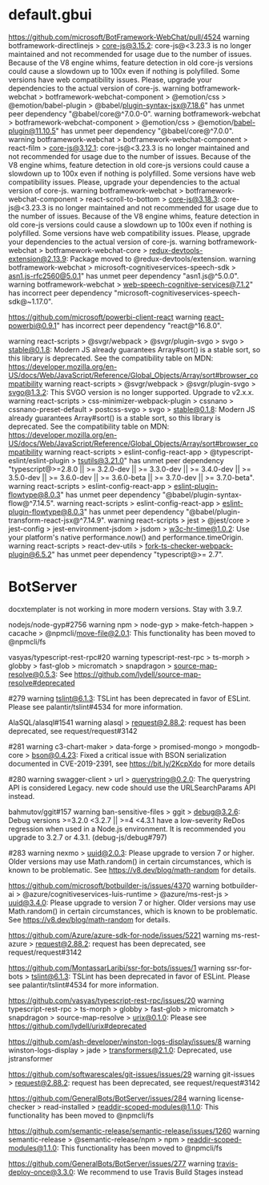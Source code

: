 # default.gbui

https://github.com/microsoft/BotFramework-WebChat/pull/4524
warning botframework-directlinejs > core-js@3.15.2: core-js@<3.23.3 is no longer maintained and not recommended for usage due to the number of issues. Because of the V8 engine whims, feature detection in old core-js versions could cause a slowdown up to 100x even if nothing is polyfilled. Some versions have web compatibility issues. Please, upgrade your dependencies to the actual version of core-js.
warning botframework-webchat > botframework-webchat-component > @emotion/css > @emotion/babel-plugin > @babel/plugin-syntax-jsx@7.18.6" has unmet peer dependency "@babel/core@^7.0.0-0".
warning botframework-webchat > botframework-webchat-component > @emotion/css > @emotion/babel-plugin@11.10.5" has unmet peer dependency "@babel/core@^7.0.0".
warning botframework-webchat > botframework-webchat-component > react-film > core-js@3.12.1: core-js@<3.23.3 is no longer maintained and not recommended for usage due to the number of issues. Because of the V8 engine whims, feature detection in old core-js versions could cause a slowdown up to 100x even if nothing is polyfilled. Some versions have web compatibility issues. Please, upgrade your dependencies to the actual version of core-js.
warning botframework-webchat > botframework-webchat-component > react-scroll-to-bottom > core-js@3.18.3: core-js@<3.23.3 is no longer maintained and not recommended for usage due to the number of issues. Because of the V8 engine whims, feature detection in old core-js versions could cause a slowdown up to 100x even if nothing is polyfilled. Some versions have web compatibility issues. Please, upgrade your dependencies to the actual version of core-js.
warning botframework-webchat > botframework-webchat-core > redux-devtools-extension@2.13.9: Package moved to @redux-devtools/extension.
warning botframework-webchat > microsoft-cognitiveservices-speech-sdk > asn1.js-rfc2560@5.0.1" has unmet peer dependency "asn1.js@^5.0.0".
warning botframework-webchat > web-speech-cognitive-services@7.1.2" has incorrect peer dependency "microsoft-cognitiveservices-speech-sdk@~1.17.0".

https://github.com/microsoft/powerbi-client-react
warning react-powerbi@0.9.1" has incorrect peer dependency "react@^16.8.0".

warning react-scripts > @svgr/webpack > @svgr/plugin-svgo > svgo > stable@0.1.8: Modern JS already guarantees Array#sort() is a stable sort, so this library is deprecated. See the compatibility table on MDN: https://developer.mozilla.org/en-US/docs/Web/JavaScript/Reference/Global_Objects/Array/sort#browser_compatibility
warning react-scripts > @svgr/webpack > @svgr/plugin-svgo > svgo@1.3.2: This SVGO version is no longer supported. Upgrade to v2.x.x.
warning react-scripts > css-minimizer-webpack-plugin > cssnano > cssnano-preset-default > postcss-svgo > svgo > stable@0.1.8: Modern JS already guarantees Array#sort() is a stable sort, so this library is deprecated. See the compatibility table on MDN: https://developer.mozilla.org/en-US/docs/Web/JavaScript/Reference/Global_Objects/Array/sort#browser_compatibility
warning react-scripts > eslint-config-react-app > @typescript-eslint/eslint-plugin > tsutils@3.21.0" has unmet peer dependency "typescript@>=2.8.0 || >= 3.2.0-dev || >= 3.3.0-dev || >= 3.4.0-dev || >= 3.5.0-dev || >= 3.6.0-dev || >= 3.6.0-beta || >= 3.7.0-dev || >= 3.7.0-beta".
warning react-scripts > eslint-config-react-app > eslint-plugin-flowtype@8.0.3" has unmet peer dependency "@babel/plugin-syntax-flow@^7.14.5".
warning react-scripts > eslint-config-react-app > eslint-plugin-flowtype@8.0.3" has unmet peer dependency "@babel/plugin-transform-react-jsx@^7.14.9".
warning react-scripts > jest > @jest/core > jest-config > jest-environment-jsdom > jsdom > w3c-hr-time@1.0.2: Use your platform's native performance.now() and performance.timeOrigin.
warning react-scripts > react-dev-utils > fork-ts-checker-webpack-plugin@6.5.2" has unmet peer dependency "typescript@>= 2.7".

# BotServer

docxtemplater is not working in more modern versions. Stay with 3.9.7.

nodejs/node-gyp#2756
warning npm > node-gyp > make-fetch-happen > cacache > @npmcli/move-file@2.0.1: This functionality has been moved to @npmcli/fs

vasyas/typescript-rest-rpc#20
warning typescript-rest-rpc > ts-morph > globby > fast-glob > micromatch > snapdragon > source-map-resolve@0.5.3: See https://github.com/lydell/source-map-resolve#deprecated

#279
warning tslint@6.1.3: TSLint has been deprecated in favor of ESLint. Please see palantir/tslint#4534 for more information.

AlaSQL/alasql#1541
warning alasql > request@2.88.2: request has been deprecated, see request/request#3142

#281
warning c3-chart-maker > data-forge > promised-mongo > mongodb-core > bson@0.4.23: Fixed a critical issue with BSON serialization documented in CVE-2019-2391, see https://bit.ly/2KcpXdo for more details

#280
warning swagger-client > url > querystring@0.2.0: The querystring API is considered Legacy. new code should use the URLSearchParams API instead.

bahmutov/ggit#157
warning ban-sensitive-files > ggit > debug@3.2.6: Debug versions >=3.2.0 <3.2.7 || >=4 <4.3.1 have a low-severity ReDos regression when used in a Node.js environment. It is recommended you upgrade to 3.2.7 or 4.3.1. (debug-js/debug#797)

#283
warning nexmo > uuid@2.0.3: Please upgrade to version 7 or higher. Older versions may use Math.random() in certain circumstances, which is known to be problematic. See https://v8.dev/blog/math-random for details.

https://github.com/microsoft/botbuilder-js/issues/4370
warning botbuilder-ai > @azure/cognitiveservices-luis-runtime > @azure/ms-rest-js > uuid@3.4.0: Please upgrade to version 7 or higher. Older versions may use Math.random() in certain circumstances, which is known to be problematic. See https://v8.dev/blog/math-random for details.

https://github.com/Azure/azure-sdk-for-node/issues/5221
warning ms-rest-azure > request@2.88.2: request has been deprecated, see request/request#3142

https://github.com/MontassarLaribi/ssr-for-bots/issues/1
warning ssr-for-bots > tslint@6.1.3: TSLint has been deprecated in favor of ESLint. Please see palantir/tslint#4534 for more information.

https://github.com/vasyas/typescript-rest-rpc/issues/20
warning typescript-rest-rpc > ts-morph > globby > fast-glob > micromatch > snapdragon > source-map-resolve > urix@0.1.0: Please see https://github.com/lydell/urix#deprecated

https://github.com/ash-developer/winston-logs-display/issues/8
warning winston-logs-display > jade > transformers@2.1.0: Deprecated, use jstransformer

https://github.com/softwarescales/git-issues/issues/29
warning git-issues > request@2.88.2: request has been deprecated, see request/request#3142

https://github.com/GeneralBots/BotServer/issues/284
warning license-checker > read-installed > readdir-scoped-modules@1.1.0: This functionality has been moved to @npmcli/fs

https://github.com/semantic-release/semantic-release/issues/1260
warning semantic-release > @semantic-release/npm > npm > readdir-scoped-modules@1.1.0: This functionality has been moved to @npmcli/fs

https://github.com/GeneralBots/BotServer/issues/277
warning travis-deploy-once@3.3.0: We recommend to use Travis Build Stages instead

